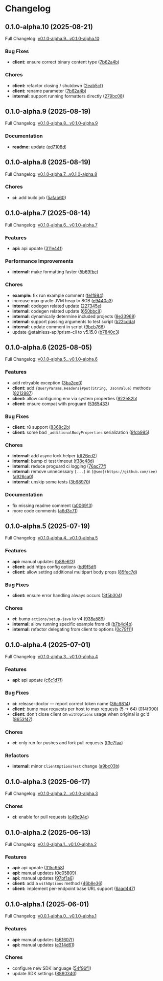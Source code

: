 # Changelog

## 0.1.0-alpha.10 (2025-08-21)

Full Changelog: [v0.1.0-alpha.9...v0.1.0-alpha.10](https://github.com/e-invoice-be/e-invoice-java/compare/v0.1.0-alpha.9...v0.1.0-alpha.10)

### Bug Fixes

* **client:** ensure correct binary content type ([7b62a4b](https://github.com/e-invoice-be/e-invoice-java/commit/7b62a4b87f594b596dde8e3738efd983b620cdc4))


### Chores

* **client:** refactor closing / shutdown ([2eab5cf](https://github.com/e-invoice-be/e-invoice-java/commit/2eab5cf2b04875379d52359c716e6829f0514e26))
* **client:** rename parameter ([7b62a4b](https://github.com/e-invoice-be/e-invoice-java/commit/7b62a4b87f594b596dde8e3738efd983b620cdc4))
* **internal:** support running formatters directly ([279bc08](https://github.com/e-invoice-be/e-invoice-java/commit/279bc0852fab3b4de473b00c5cfd753f6f06744e))

## 0.1.0-alpha.9 (2025-08-19)

Full Changelog: [v0.1.0-alpha.8...v0.1.0-alpha.9](https://github.com/e-invoice-be/e-invoice-java/compare/v0.1.0-alpha.8...v0.1.0-alpha.9)

### Documentation

* **readme:** update ([ed7108d](https://github.com/e-invoice-be/e-invoice-java/commit/ed7108d0b6cf8915ee141772d5b0e53a855be506))

## 0.1.0-alpha.8 (2025-08-19)

Full Changelog: [v0.1.0-alpha.7...v0.1.0-alpha.8](https://github.com/e-invoice-be/e-invoice-java/compare/v0.1.0-alpha.7...v0.1.0-alpha.8)

### Chores

* **ci:** add build job ([5afab60](https://github.com/e-invoice-be/e-invoice-java/commit/5afab60b8544b532afcf6873f47acd457357f625))

## 0.1.0-alpha.7 (2025-08-14)

Full Changelog: [v0.1.0-alpha.6...v0.1.0-alpha.7](https://github.com/e-invoice-be/e-invoice-java/compare/v0.1.0-alpha.6...v0.1.0-alpha.7)

### Features

* **api:** api update ([311e44f](https://github.com/e-invoice-be/e-invoice-java/commit/311e44f37543ce127f08022886770c960ee05ba3))


### Performance Improvements

* **internal:** make formatting faster ([5b69fbc](https://github.com/e-invoice-be/e-invoice-java/commit/5b69fbc89f42c3762360fc9355455ca2dbee934b))


### Chores

* **example:** fix run example comment ([fe1f984](https://github.com/e-invoice-be/e-invoice-java/commit/fe1f98492c0678f764453fdddffbaa5eb0eaccea))
* increase max gradle JVM heap to 8GB ([e9440a3](https://github.com/e-invoice-be/e-invoice-java/commit/e9440a3ac9a5b4213e2c8d2a9c6d659e16c2070f))
* **internal:** codegen related update ([227345e](https://github.com/e-invoice-be/e-invoice-java/commit/227345efdb09466b0dc0e92c3bdd1eba8062ebd3))
* **internal:** codegen related update ([650bbc8](https://github.com/e-invoice-be/e-invoice-java/commit/650bbc8bfe961ad48a9f4c089110f5dc9a60e8f1))
* **internal:** dynamically determine included projects ([8e33968](https://github.com/e-invoice-be/e-invoice-java/commit/8e33968efe05120786ca51ecbd4acc7e9ca34fb5))
* **internal:** support passing arguments to test script ([b22cdda](https://github.com/e-invoice-be/e-invoice-java/commit/b22cddacbf4c7bf95f4ce4f499a8b655d6c7c4fe))
* **internal:** update comment in script ([9bcb766](https://github.com/e-invoice-be/e-invoice-java/commit/9bcb76606ac9c17b9e69324d6e6ed538319c930d))
* update @stainless-api/prism-cli to v5.15.0 ([b7840c3](https://github.com/e-invoice-be/e-invoice-java/commit/b7840c3f3e2be8c8a91827f0cb625a1a77aa9346))

## 0.1.0-alpha.6 (2025-08-05)

Full Changelog: [v0.1.0-alpha.5...v0.1.0-alpha.6](https://github.com/e-invoice-be/e-invoice-java/compare/v0.1.0-alpha.5...v0.1.0-alpha.6)

### Features

* add retryable exception ([3ba2ee0](https://github.com/e-invoice-be/e-invoice-java/commit/3ba2ee098d60afa3eafbd46d2a463186ed74b872))
* **client:** add `{QueryParams,Headers}#put(String, JsonValue)` methods ([8212887](https://github.com/e-invoice-be/e-invoice-java/commit/821288744869772153e5d1102c5021558a91c9bb))
* **client:** allow configuring env via system properties ([922e82b](https://github.com/e-invoice-be/e-invoice-java/commit/922e82b7faedec5157906d5bcb4109d66fae0ce6))
* **client:** ensure compat with proguard ([5365433](https://github.com/e-invoice-be/e-invoice-java/commit/5365433fe3a3489deb6e17d5be8e76ca04adab42))


### Bug Fixes

* **client:** r8 support ([8368c2b](https://github.com/e-invoice-be/e-invoice-java/commit/8368c2b420c260634748826ce234b9ac3694c92d))
* **client:** some bad `_additionalBodyProperties` serialization ([9fcb985](https://github.com/e-invoice-be/e-invoice-java/commit/9fcb9854cf3064e604767465dfa981be3e93da50))


### Chores

* **internal:** add async lock helper ([df26ed2](https://github.com/e-invoice-be/e-invoice-java/commit/df26ed29f9e2bf7306a2732b293baff57cdb4a87))
* **internal:** bump ci test timeout ([f38c48d](https://github.com/e-invoice-be/e-invoice-java/commit/f38c48df97cbd9c8ccdff60e19ce6c5f5c317acd))
* **internal:** reduce proguard ci logging ([76ac77f](https://github.com/e-invoice-be/e-invoice-java/commit/76ac77fcd54b3196327b41c130ee1477550f818f))
* **internal:** remove unnecessary `[...]` in `[@see](https://github.com/see)` ([a926ca0](https://github.com/e-invoice-be/e-invoice-java/commit/a926ca08e02b2fb36c84d3cf22be0b3eb200fe85))
* **internal:** unskip some tests ([3b68970](https://github.com/e-invoice-be/e-invoice-java/commit/3b689707d5e3a4fafa31cb98dcdac3db52fab700))


### Documentation

* fix missing readme comment ([a006913](https://github.com/e-invoice-be/e-invoice-java/commit/a00691393b266b06beac8f9d23127ef847b28cba))
* more code comments ([a6d3c71](https://github.com/e-invoice-be/e-invoice-java/commit/a6d3c71d7fd8168a0c6324c0619d301935814480))

## 0.1.0-alpha.5 (2025-07-19)

Full Changelog: [v0.1.0-alpha.4...v0.1.0-alpha.5](https://github.com/e-invoice-be/e-invoice-java/compare/v0.1.0-alpha.4...v0.1.0-alpha.5)

### Features

* **api:** manual updates ([b88e6f3](https://github.com/e-invoice-be/e-invoice-java/commit/b88e6f3486cbca8c1408e727777a6b51bc8c4955))
* **client:** add https config options ([bd9f5df](https://github.com/e-invoice-be/e-invoice-java/commit/bd9f5df13c169317b272e82234f0aa97f09fde24))
* **client:** allow setting additional multipart body props ([85fec7d](https://github.com/e-invoice-be/e-invoice-java/commit/85fec7d33c4186959aa28dffab99f0b0358eb83a))


### Bug Fixes

* **client:** ensure error handling always occurs ([3f5b304](https://github.com/e-invoice-be/e-invoice-java/commit/3f5b304f92a5dd871ab33e37523d24044b0f6061))


### Chores

* **ci:** bump `actions/setup-java` to v4 ([938a589](https://github.com/e-invoice-be/e-invoice-java/commit/938a58941beb598bb4e5ed2ed64b9f727e20ff7c))
* **internal:** allow running specific example from cli ([b7b4d4b](https://github.com/e-invoice-be/e-invoice-java/commit/b7b4d4bf4f4d59e42beed25d36c256852b976fbf))
* **internal:** refactor delegating from client to options ([0c79f11](https://github.com/e-invoice-be/e-invoice-java/commit/0c79f11d20b552df1ed4c183f814875841fda4a3))

## 0.1.0-alpha.4 (2025-07-01)

Full Changelog: [v0.1.0-alpha.3...v0.1.0-alpha.4](https://github.com/e-invoice-be/e-invoice-java/compare/v0.1.0-alpha.3...v0.1.0-alpha.4)

### Features

* **api:** api update ([c6c1d7f](https://github.com/e-invoice-be/e-invoice-java/commit/c6c1d7fdcd4ffd12cedf0b5eacb289d53e1563a3))


### Bug Fixes

* **ci:** release-doctor — report correct token name ([36c9814](https://github.com/e-invoice-be/e-invoice-java/commit/36c98149d5d832801a5db19d138ebefa57baa499))
* **client:** bump max requests per host to max requests (5 -&gt; 64) ([014f090](https://github.com/e-invoice-be/e-invoice-java/commit/014f090e68f1476807d60540c2b8df63a1892a52))
* **client:** don't close client on `withOptions` usage when original is gc'd ([8653f47](https://github.com/e-invoice-be/e-invoice-java/commit/8653f4736152e078a10154de9fc34e935b9d5de7))


### Chores

* **ci:** only run for pushes and fork pull requests ([f3e7faa](https://github.com/e-invoice-be/e-invoice-java/commit/f3e7faa150ae18e912d05b1292139e9f1fda54c4))


### Refactors

* **internal:** minor `ClientOptionsTest` change ([a9bc03b](https://github.com/e-invoice-be/e-invoice-java/commit/a9bc03b270c7120a91eb45b0a6293f73cd3d45a1))

## 0.1.0-alpha.3 (2025-06-17)

Full Changelog: [v0.1.0-alpha.2...v0.1.0-alpha.3](https://github.com/e-invoice-be/e-invoice-java/compare/v0.1.0-alpha.2...v0.1.0-alpha.3)

### Chores

* **ci:** enable for pull requests ([c49c94c](https://github.com/e-invoice-be/e-invoice-java/commit/c49c94c06c606e91aed99bf3ddb5d696c0c3a1e9))

## 0.1.0-alpha.2 (2025-06-13)

Full Changelog: [v0.1.0-alpha.1...v0.1.0-alpha.2](https://github.com/e-invoice-be/e-invoice-java/compare/v0.1.0-alpha.1...v0.1.0-alpha.2)

### Features

* **api:** api update ([315c958](https://github.com/e-invoice-be/e-invoice-java/commit/315c9588a2b527ade8df91c9d143ae16168e4c6a))
* **api:** manual updates ([0c05809](https://github.com/e-invoice-be/e-invoice-java/commit/0c0580984c881990dc8093a9e3e64cdf89b2e05c))
* **api:** manual updates ([97bf1a6](https://github.com/e-invoice-be/e-invoice-java/commit/97bf1a6778519ef3d24dc8b8c5a73dbf994c31ee))
* **client:** add a `withOptions` method ([46b8e36](https://github.com/e-invoice-be/e-invoice-java/commit/46b8e36c4613c4cae250249ded9989667d6d4904))
* **client:** implement per-endpoint base URL support ([6aad447](https://github.com/e-invoice-be/e-invoice-java/commit/6aad447f90c5079e3fd844e3724f02ed1b7acc17))

## 0.1.0-alpha.1 (2025-06-01)

Full Changelog: [v0.0.1-alpha.0...v0.1.0-alpha.1](https://github.com/e-invoice-be/e-invoice-java/compare/v0.0.1-alpha.0...v0.1.0-alpha.1)

### Features

* **api:** manual updates ([561607f](https://github.com/e-invoice-be/e-invoice-java/commit/561607f8be66ac53bd5a3b588bf02e6bef2aa5d5))
* **api:** manual updates ([e314d61](https://github.com/e-invoice-be/e-invoice-java/commit/e314d61c20b9b7f863ccb443da644de7fde82167))


### Chores

* configure new SDK language ([54f96f1](https://github.com/e-invoice-be/e-invoice-java/commit/54f96f15abd40c4b8d8275639cf9aaa1bd64f4db))
* update SDK settings ([8880340](https://github.com/e-invoice-be/e-invoice-java/commit/88803400f70e764eac64aeccf32e1e750da9a969))
